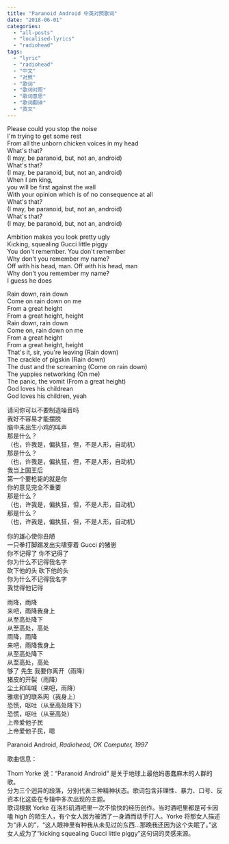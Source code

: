 ```yaml
---
title: "Paranoid Android 中英对照歌词"
date: "2018-06-01"
categories: 
  - "all-posts"
  - "localised-lyrics"
  - "radiohead"
tags: 
  - "lyric"
  - "radiohead"
  - "中文"
  - "对照"
  - "歌词"
  - "歌词对照"
  - "歌词意思"
  - "歌词翻译"
  - "英文"
---
```


Please could you stop the noise  
I'm trying to get some rest  
From all the unborn chicken voices in my head  
What's that?  
(I may, be paranoid, but, not an, android)  
What's that?  
(I may, be paranoid, but, not an, android)  
When I am king,  
you will be first against the wall  
With your opinion which is of no consequence at all  
What's that?  
(I may, be paranoid, but, not an, android)  
What's that?  
(I may, be paranoid, but, not an, android)

<!-- more -->

Ambition makes you look pretty ugly  
Kicking, squealing Gucci little piggy  
You don't remember. You don't remember  
Why don't you remember my name?  
Off with his head, man. Off with his head, man  
Why don't you remember my name?  
I guess he does

Rain down, rain down  
Come on rain down on me  
From a great height  
From a great height, height  
Rain down, rain down  
Come on, rain down on me  
From a great height  
From a great height, height  
That's it, sir, you're leaving (Rain down)  
The crackle of pigskin (Rain down)  
The dust and the screaming (Come on rain down)  
The yuppies networking (On me)  
The panic, the vomit (From a great height)  
God loves his childrean  
God loves his children, yeah

请问你可以不要制造噪音吗  
我好不容易才能摆脱  
脑中未出生小鸡的叫声  
那是什么？  
（也，许我是，偏执狂，但，不是人形，自动机）  
那是什么？  
（也，许我是，偏执狂，但，不是人形，自动机）  
我当上国王后  
第一个要枪毙的就是你  
你的意见完全不重要  
那是什么？  
（也，许我是，偏执狂，但，不是人形，自动机）  
那是什么？  
（也，许我是，偏执狂，但，不是人形，自动机）

你的雄心使你丑陋  
一只拳打脚踢发出尖啸穿着 Gucci 的猪崽  
你不记得了 你不记得了  
你为什么不记得我名字  
砍下他的头 砍下他的头  
你为什么不记得我名字  
我觉得他记得

雨降，雨降  
来吧，雨降我身上  
从至高处降下  
从至高处，高处  
雨降，雨降  
来吧，雨降我身上  
从至高处降下  
从至高处，高处  
够了 先生 我要你离开（雨降）  
猪皮的开裂（雨降）  
尘土和叫喊（来吧，雨降）  
雅痞们的联系网（我身上）  
恐慌，呕吐（从至高处降下）  
恐慌，呕吐（从至高处）  
上帝爱他子民  
上帝爱他子民，嗯

Paranoid Android, *Radiohead, OK Computer, 1997*

歌曲信息：

Thom Yorke 说：“Paranoid Android” 是关于地球上最他妈愚蠢麻木的人群的歌。  
分为三个迥异的段落，分别代表三种精神状态。歌词包含非理性、暴力、口号、反资本化这些在专辑中多次出现的主题。  
歌词根据 Yorke 在洛杉矶酒吧里一次不愉快的经历创作。当时酒吧里都是可卡因嗑 high 的陌生人，有个女人因为被洒了一身酒而动手打人。Yorke 将那女人描述为“非人的”，“这人眼神里有种我从未见过的东西…那晚我还因为这个失眠了。”这女人成为了“kicking squealing Gucci little piggy”这句词的灵感来源。

